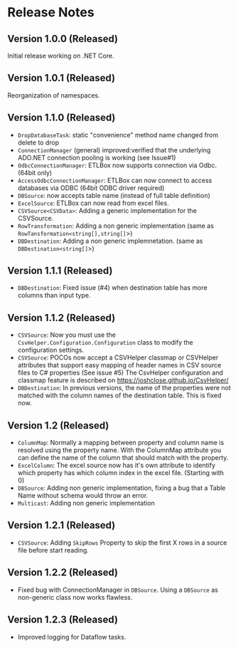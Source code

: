 # Release Notes

## Version 1.0.0 (Released)

Initial release working on .NET Core.

## Version 1.0.1 (Released)

Reorganization of namespaces.

## Version 1.1.0 (Released)

* `DropDatabaseTask`: static "convenience" method name changed from delete to drop 
* `ConnectionManager` (general) improved:verified that the underlying ADO.NET connection pooling is working (see Issue#1)
* `OdbcConnectionManager`: ETLBox now supports connection via Odbc. (64bit only)
* `AccessOdbcConnectionManager`: ETLBox can now connect to access databases via ODBC (64bit ODBC driver required)
* `DBSource`: now accepts table name (instead of full table definition)
* `ExcelSource`: ETLBox can now read from excel files. 
* `CSVSource<CSVData>`: Adding a generic implementation for the CSVSource.
* `RowTransformation`: Adding a non generic implementation (same as `RowTansformation<string[],string[]`>)
* `DBDestination`: Adding a non generic implemnetation. (same as `DBDestination<string[]`>)

## Version 1.1.1 (Released)
* `DBDestination`: Fixed issue (#4) when destination table has more columns than input type.

## Version 1.1.2 (Released)
* `CSVSource`: Now you must use the `CsvHelper.Configuration.Configuration` class to modify the configuration settings. 
* `CSVSource`: POCOs now accept a CSVHelper classmap or CSVHelper attributes that support easy mapping of header names in CSV source files to C# properties (See issue #5)
The CsvHelper configuration and classmap feature is described on https://joshclose.github.io/CsvHelper/
* `DBDestination`: In previous versions, the name of the properties were not matched with the column names of the destination table. 
    This is fixed now.

## Version 1.2 (Released)
* `ColumnMap`: Normally a mapping between property and column name is resolved using the property name. With the ColumnMap
attribute you can define the name of the column that should match with the property.
* `ExcelColumn`: The excel source now has it's own attribute to identify which property has which column index in the excel file. (Starting with 0)
* `DBSource`: Adding non generic implementation, fixing a bug that a Table Name without schema would throw an error.
* `Multicast`: Adding non generic implementation

## Version 1.2.1 (Released)
* `CSVSource`: Adding `SkipRows` Property to skip the first X rows in a source file before start reading.

## Version 1.2.2 (Released)
* Fixed bug with ConnectionManager in `DBSource`. Using a `DBSource` as non-generic class now works flawless.

## Version 1.2.3 (Released)
* Improved logging for Dataflow tasks. 
